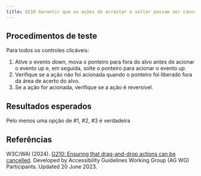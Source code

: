 ```yaml
---
title: G210 Garantir que as ações de arrastar e soltar possam ser canceladas
---
```


## Procedimentos de teste

Para todos os controles clicáveis:
1. Ative o evento *down*, mova o ponteiro para fora do alvo antes de acionar o evento up e, em seguida, solte o ponteiro para acionar o evento *up*.
2. Verifique se a ação não foi acionada quando o ponteiro foi liberado fora da área de acerto do alvo. 
3. Se a ação for acionada, verifique se a ação é reversível.

## Resultados esperados
Pelo menos uma opção de #1, #2, #3 é verdadeira

## Referências

W3C/WAI (2024). [G210: Ensuring that drag-and-drop actions can be cancelled](https://www.w3.org/WAI/WCAG21/Techniques/general/G210). Developed by Accessibility Guidelines Working Group (AG WG) Participants. Updated 20 June 2023.